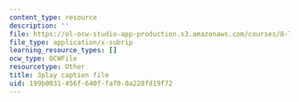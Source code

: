```yaml
---
content_type: resource
description: ''
file: https://ol-ocw-studio-app-production.s3.amazonaws.com/courses/8-701-introduction-to-nuclear-and-particle-physics-fall-2020/199b0031456f640ffaf00a228fd19f72_RFiXkal1vfM.srt
file_type: application/x-subrip
learning_resource_types: []
ocw_type: OCWFile
resourcetype: Other
title: 3play caption file
uid: 199b0031-456f-640f-faf0-0a228fd19f72
---
```

